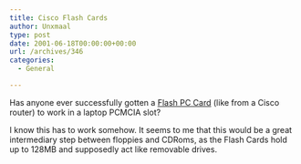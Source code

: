 ```yaml
---
title: Cisco Flash Cards
author: Unxmaal
type: post
date: 2001-06-18T00:00:00+00:00
url: /archives/346
categories:
  - General

---
```

Has anyone ever successfully gotten a <A HREF="http://www.rdrop.com/~cary/html/pc_card_faq.html#software_setup">Flash PC Card</A> (like from a Cisco router) to work in a laptop PCMCIA slot? 

I know this has to work somehow. It seems to me that this would be a great intermediary step between floppies and CDRoms, as the Flash Cards hold up to 128MB and supposedly act like removable drives.